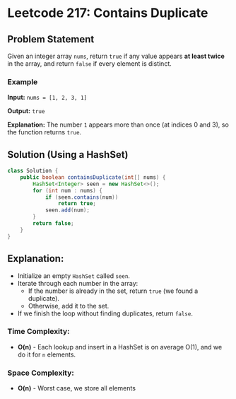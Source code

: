 # Leetcode 217: Contains Duplicate

## Problem Statement
Given an integer array `nums`, return `true` if any value appears **at least twice** in the array, and return `false` if every element is distinct.

### Example
**Input:** `nums = [1, 2, 3, 1]`

**Output:** `true`

**Explanation:**
The number `1` appears more than once (at indices 0 and 3), so the function returns `true`.


## Solution (Using a HashSet)
```java
class Solution {
    public boolean containsDuplicate(int[] nums) {
        HashSet<Integer> seen = new HashSet<>();
        for (int num : nums) {
            if (seen.contains(num))
                return true;
            seen.add(num);
        }
        return false;
    }
}
```

## Explanation:
- Initialize an empty `HashSet` called `seen`.
- Iterate through each number in the array:
  - If the number is already in the set, return `true` (we found a duplicate).
  - Otherwise, add it to the set.
- If we finish the loop without finding duplicates, return `false`.

### Time Complexity:
- **O(n)** - Each lookup and insert in a HashSet is on average O(1), and we do it for `n` elements.

### Space Complexity:
- **O(n)** - Worst case, we store all elements